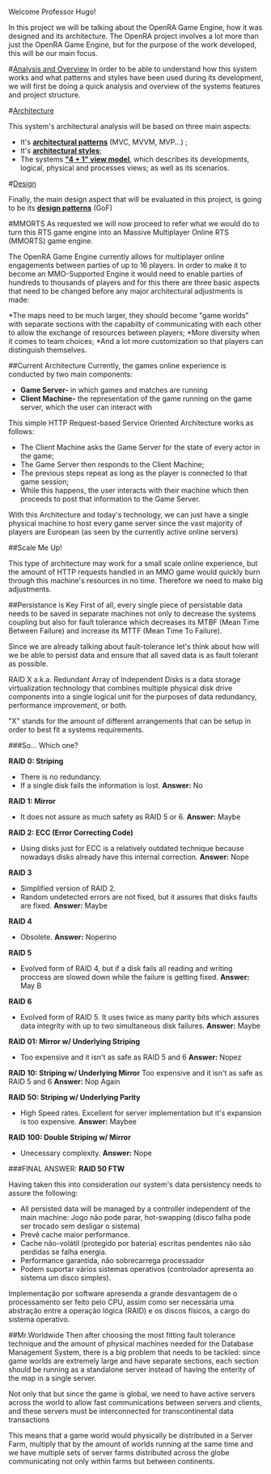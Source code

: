 Welcome Professor Hugo!

In this project we will be talking about the OpenRA Game Engine, how it was designed and its architecture. The OpenRA project involves a lot more than just the OpenRA Game Engine, but for the purpose of the work developed, this will be our main focus.

#[Analysis and Overview](https://github.com/Malafas/OpenRA/blob/bleed/ADS/ANALYSIS.md)
In order to be able to understand how this system works and what patterns and styles have been used during its development, we will first be doing a quick analysis and overview of the systems features and project structure.

#[Architecture]()

This system's architectural analysis will be based on three main aspects:
* It's [**architectural patterns**](https://github.com/Malafas/OpenRA/blob/bleed/ADS/ARCHITECTURE.md) (MVC, MVVM, MVP...) ;
* It's [**architectural styles**](https://github.com/Malafas/OpenRA/blob/bleed/ADS/STYLE.md);
* The systems [**"4 + 1" view model**](https://github.com/Malafas/OpenRA/blob/bleed/ADS/4+1/4+1.md), which describes its developments, logical, physical and processes views; as well as its scenarios.

#[Design]()

Finally, the main design aspect that will be evaluated in this project, is going to be its [**design patterns**](https://github.com/Malafas/OpenRA/blob/bleed/ADS/DESIGN.md) (GoF)


#MMORTS
As requested we will now proceed to refer what we would do to turn this RTS game engine into an Massive Multiplayer Online RTS (MMORTS) game engine.

The OpenRA Game Engine currently allows for multiplayer online engagements between parties of up to 16 players. In order to make it to become an MMO-Supported Engine it would need to enable parties of hundreds to thousands of players and for this there are three basic aspects that need to be changed before any major architectural adjustments is made:

*The maps need to be much larger, they should become "game worlds" with separate sections with the capabilty of communicating with each other to allow the exchange of resources between players;
*More diversity when it comes to team choices;
*And a lot more customization so that players can distinguish themselves.


##Current Architecture
Currently, the games online experience is conducted by two main components:

* **Game Server-** in which games and matches are running
* **Client Machine-** the representation of the game running on the game server, which the user can interact with

This simple HTTP Request-based Service Oriented Architecture works as follows:
* The Client Machine asks the Game Server for the state of every actor in the game;
* The Game Server then responds to the Client Machine;
* The previous steps repeat as long as the player is connected to that game session;
* While this happens, the user interacts with their machine which then proceeds to post that information to the Game Server.

With this Architecture and today's technology, we can just have a single physical machine to host every game server since the vast majority of players are European (as seen by the currently active online servers)

##Scale Me Up!

This type of architecture may work for a small scale online experience, but the amount of HTTP requests handled in an MMO game would quickly burn through this machine's resources in no time. Therefore we need to make big adjustments.

##Persistance is Key
First of all, every single piece of persistable data needs to be saved in separate machines not only to decrease the systems coupling but also for fault tolerance which decreases its MTBF (Mean Time Between Failure) and increase its MTTF (Mean Time To Failure).

Since we are already talking about fault-tolerance let's think about how will we be able to persist data and ensure that all saved data is as fault tolerant as possible.

RAID X a.k.a. Redundant Array of Independent Disks is a data storage virtualization technology that combines multiple physical disk drive components into a single logical unit for the purposes of data redundancy, performance improvement, or both.

"X" stands for the amount of different arrangements that can be setup in order to best fit a systems requirements.

###So... Which one?

**RAID 0: Striping**
* There is no redundancy.
* If a single disk fails the information is lost.
**Answer:** No

**RAID 1: Mirror**
* It does not assure as much safety as RAID 5 or 6.
**Answer:** Maybe

**RAID 2: ECC (Error Correcting Code)**
* Using disks just for ECC is a relatively outdated technique because nowadays disks already have this internal correction.
**Answer:** Nope

**RAID 3**
* Simplified version of RAID 2.
* Random undetected errors are not fixed, but it assures that disks faults are fixed.
**Answer:** Maybe

**RAID 4**
* Obsolete.
**Answer:** Noperino

**RAID 5**
* Evolved form of RAID 4, but if a disk fails all reading and writing proccess are slowed down while the failure is getting fixed.
**Answer:** May B

**RAID 6**
* Evolved form of RAID 5. It uses twice as many parity bits which assures data integrity with up to two simultaneous disk failures.
**Answer:** Maybe

**RAID 01: Mirror w/ Underlying Striping**
* Too expensive and it isn't as safe as RAID 5 and 6
**Answer:** Nopez

**RAID 10: Striping w/ Underlying Mirror**
Too expensive and it isn't as safe as RAID 5 and 6
**Answer:** Nop Again

**RAID 50: Striping w/ Underlying Parity**
* High Speed rates. Excellent for server implementation but it's expansion is too expensive.
**Answer:** Maybee

**RAID 100: Double Striping w/ Mirror**
* Unecessary complexity.
**Answer:** Nope

###FINAL ANSWER:
**RAID 50 FTW**

Having taken this into consideration our system's data persistency needs to assure the following:
* All persisted data will be managed by a controller independent of the main machine: Jogo não pode parar, hot-swapping (disco falha pode ser trocado sem desligar o sistema)
* Prevê cache maior performance.
* Cache não-volátil (protegido por bateria) escritas pendentes não são perdidas se falha energia.
* Performance garantida, não sobrecarrega processador
* Podem suportar vários sistemas operativos (controlador apresenta ao sistema um disco simples).

Implementação por software apresenda a grande desvantagem de o processamento ser feito pelo CPU, assim como ser necessária uma abstração entre
a operação lógica (RAID) e os discos físicos, a cargo do sistema operativo.

##Mr.Worldwide
Then after choosing the most fitting fault tolerance technique and the amount of physical machines needed for the Database Management System, there is a big problem that needs to be tackled: since game worlds are extremely large and have separate sections, each section should be running as a standalone server instead of having the enterity of the map in a single server.

Not only that but since the game is global, we need to have active servers across the world to allow fast communications between servers and clients, and these servers must be interconnected for transcontinental data transactions

This means that a game world would physically be distributed in a Server Farm, multiply that by the amount of worlds running at the same time and we have multiple sets of server farms distributed across the globe communicating not only within farms but between continents.
